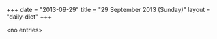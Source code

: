 +++
date = "2013-09-29"
title = "29 September 2013 (Sunday)"
layout = "daily-diet"
+++


\<no entries\>
